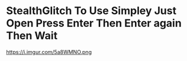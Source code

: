 # StealthGlitch To Use Simpley Just Open Press Enter Then Enter again Then Wait 
https://i.imgur.com/5a8WMNO.png
